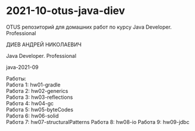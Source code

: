 # 2021-10-otus-java-diev
OTUS репозиторий для домашних работ по курсу Java Developer. Professional

ДИЕВ АНДРЕЙ НИКОЛАЕВИЧ

Java Developer. Professional

java-2021-09

Работы:  
Работа 1: hw01-gradle   
Работа 2: hw02-generics  
Работа 3: hw03-reflections  
Работа 4: hw04-gc   
Работа 5: hw05-byteCodes  
Работа 6: hw06-solid  
Работа 7: hw07-structuralPatterns
Работа 8: hw08-io
Работа 9: hw09-jdbc
